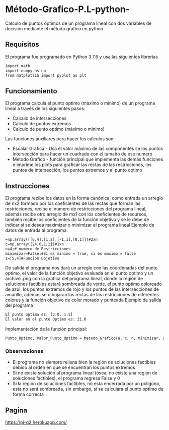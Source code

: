 # Método-Grafico-P.L-python-
Calculo de puntos óptimos de un programa lineal con dos variables de decisión mediante el método gráfico en python

## Requisitos

El programa fue programado en Python 3.7.6 y usa las siguientes librerías

```xml
import math
import numpy as np
from matplotlib import pyplot as plt
```

## Funcionamiento
El programa calcula el punto optimo (máximo o minimo) de un programa lineal a través de los siguientes pasos:
 
* Calculo de intersecciones
* Calculo de puntos extremos
* Calculo de punto optimo (máximo o minimo)

Las funciones auxiliares para hacer los cálculos son:

* Escalar Grafica - Usa el valor máximo de las componentes se los puntos intersección para hacer un cuadrado con el tamaño de ese numero
* Metodo Grafico - función principal que implementa las demás funciones e imprime los plots para graficar las rectas de las restricciones, los puntos de intersección, los puntos extremos y el punto optimo

## Instrucciones
El programa recibe los datos en la forma canónica, como entrada un arreglo de nx2 formado por los coeficientes de las rectas que forman las restricciones, recibe el numero de restricciones del programa lineal, además recibe otro arreglo de mx1 con los coeficientes de recursos, también recibe los coeficientes de la función objetivo y se le debe de indicar si se desea maximizar o minimizar el programa lineal 
Ejemplo de datos de entrada al programa:
```xml
=np.array([[6,4],[1,2],[-1,1],[0,1]])#2xn
c=np.array([24,6,1,2])#1xn
n=4;# numero de Restricciones
minimizar=False;#Si es minimo = true, si es maximo = false
z=[5,4]#Funcion Objetivo
```
De salida el programa nos dará un arreglo con las coordenadas del punto optimo, el valor de la función objetivo evaluada en el punto optimo y un archivo .png con la grafica del programa lineal, donde la región de soluciones factibles estará sombreada de verde, el punto optimo coloreado de azul, los puntos extremos de rojo y los puntos de las intersecciones de amarillo, además se dibujaran las rectas de las restricciones de diferentes colores y la función objetivo de color morado y punteada
Ejemplo de salida del programa
```xml
El punto optimo es: [3.0, 1.5]
El valor en el punto Optimo es: 21.0
```
Implementación de la función principal:
```xml
Punto_Optimo, Valor_Punto_Optimo = Metodo_Grafico(a, c, n, minimizar, z)
```
### Observaciones
* El programa no siempre rellena bien la región de soluciones factibles debido al orden en que se encuentran los puntos extremos
* Si no existe solución al programa lineal (ósea, no existe una región de soluciones factibles), el programa regresa False y 0
* Si la region de soluciones factibles, no esta encerrada por un polígono, esta no será sombreada, sin embargo, si se calculara el punto optimo de forma correcta

## Pagina 
https://pi-q2.herokuapp.com/

